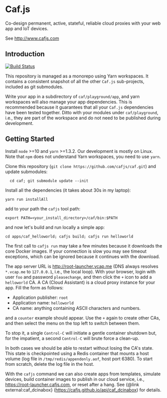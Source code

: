 # Caf.js

Co-design permanent, active, stateful, reliable cloud proxies with your web app and IoT devices.

See http://www.cafjs.com

## Introduction

[![Build Status](https://travis-ci.org/cafjs/caf.svg?branch=master)](https://travis-ci.org/cafjs/caf)

This repository is managed as a monorepo using Yarn workspaces. It contains a consistent snapshot of all the other `Caf.js` sub-projects, included as git submodules.

Write your app in a subdirectory of `caf/playground/app`, and yarn workspaces will also manage your app dependencies. This is recommended because it guarantees that all your `Caf.js` dependencies have been tested together. Ditto with your modules under `caf/playground`, i.e., they are part of the workspace and do not need to be published during development.

## Getting Started

Install `node` >=10 and `yarn` >=1.3.2. Our development is mostly on Linux. Note that `npm` does not understand Yarn workspaces, you need to use `yarn`.

Clone this repository (`git clone https://github.com/cafjs/caf.git`) and update submodules:

      cd caf; git submodule update --init

Install all the dependencies (it takes about 30s in my laptop):

    yarn run installAll

add to your path the `cafjs` tool path:

    export PATH=<your_install_directory>/caf/bin:$PATH

and now let's build and run locally a simple app:

    cd apps/caf_helloworld; cafjs build; cafjs run helloworld

The first call to `cafjs run` may take a few minutes because it downloads the core Docker images. If your connection is slow you may see timeout exceptions, which can be ignored because it continues with the download.

The app server URL is http://root-launcher.vcap.me (DNS always resolves `*.vcap.me` to `127.0.0.1`, i.e., the local loop). With your browser, login with user `foo` and password `pleasechange`, and then click the `+` icon to add a `helloworld` CA. A CA (Cloud Assistant) is a cloud proxy instance for your app. Fill the form as follows:

* Application publisher: `root`
* Application name: `helloworld`
* CA name: anything containing ASCII characters and numbers.

and a `counter` example should appear. Use the `+` again to create other CAs, and then select the menu on the top left to switch between them.

To stop it, a single `Control-C` will initiate a gentle container shutdown but, for the impatient, a second `Control-C` will brute force a clean-up.

In both cases we should be able to restart without losing the CA's state. This state is checkpointed using a Redis container that mounts a host volume (log file in `/tmp/redis/appendonly.aof`, host port 6380). To start from scratch, delete the log file in the host.

With the `cafjs` command we can also create apps from templates, simulate devices, build container images to publish in our cloud service, i.e., https://root-launcher.cafjs.com, or reset after a hang. See {@link external:caf_dcinabox} (https://cafjs.github.io/api/caf_dcinabox) for details.
